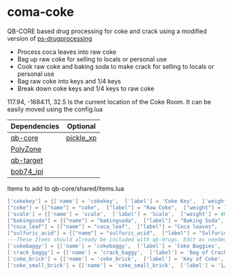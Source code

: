 # coma-coke
QB-CORE based drug processing for coke and crack using a modified version of [ps-drugprocessing](https://github.com/Project-Sloth/ps-drugprocessing)
<ul>
<li>Process coca leaves into raw coke</li>
<li>Bag up raw coke for selling to locals or personal use</li>
<li>Cook raw coke and baking soda to make crack for selling to locals or personal use</li>
<li>Bag raw coke into keys and 1/4 keys</li>
<li>Break down coke keys and 1/4 keys to raw coke</li>
</ul>

117.94, -1684.11, 32.5 Is the current location of the Coke Room. It can be easily moved using the config.lua

| Dependencies  | Optional |
| ------------- | ------------- |
| [qb-core](https://github.com/qbcore-framework/qb-core)    | [pickle_xp](https://github.com/PickleModifications/pickle_xp)  |
| [PolyZone](https://github.com/mkafrin/PolyZone)  | 
| [qb-target](https://github.com/qbcore-framework/qb-target)  |               
| [bob74_ipl](https://github.com/Bob74/bob74_ipl)  |            


Items to add to qb-core/shared/items.lua
```lua
['cokekey'] = {['name'] = 'cokekey',  ['label'] = 'Coke Key',  ['weight'] = 5,  ['type'] = 'item',  ['image'] = 'coma-coke-key.png',  ['unique'] = false,  ['useable'] = false,  ['shouldClose'] = false,  ['combinable'] = nil,  ['description'] = 'Key to the coke room'},
["coke"] = {["name"] = "coke",  ["label"] = "Raw Coke",  ["weight"] = 100,  ["type"] = "item",  ["image"] = "coke.png",  ["unique"] = false,  ["useable"] = false,  ["shouldClose"] = false,  ["combinable"] = nil,  ["description"] = "Unprocessed Coke"},
['scale'] = {['name'] = 'scale',  ['label'] = 'Scale',  ['weight'] = 400,  ['type'] = 'item',  ['image'] = 'finescale.png',  ['unique'] = false,  ['useable'] = false,  ['shouldClose'] = false,  ['combinable'] = nil,   ['description'] = 'Tools of the trade'},
["bakingsoda"] = {["name"] = "bakingsoda",  ["label"] = "Baking Soda",  ["weight"] = 200,  ["type"] = "item",  ["image"] = "bakingsoda.png",  ["unique"] = false,  ["useable"] = false,  ["shouldClose"] = false,  ["combinable"] = nil,  ["description"] = "Baking Soda"},
["coca_leaf"] = {["name"] = "coca_leaf",  ["label"] = "Coca leaves",  ["weight"] = 400,  ["type"] = "item",  ["image"] = "coca_leaf.png",  ["unique"] = false,  ["useable"] = false, 	["shouldClose"] = false,  ["combinable"] = nil,  ["description"] = "Unprocessed Coca leaves"},
["sulfuric_acid"] = {["name"] = "sulfuric_acid",  ["label"] = "Sulfuric Acid",  ["weight"] = 1000,  ["type"] = "item",  ["image"] = "sulfuric_acid.png",  ["unique"] = false,  ["useable"] = false,  ["shouldClose"] = false,  ["combinable"] = nil,  ["description"] = "Chemicals, handle with care!"},
---These Items should already be included with qb-drugs. Edit as needed or add if you do not have them
['cokebaggy'] = {['name'] = 'cokebaggy',  ['label'] = 'Coke Baggies',  ['weight'] = 2,  ['type'] = 'item',  ['image'] = 'cocaine_baggy.png',  ['unique'] = false,  ['useable'] = true,  ['shouldClose'] = true,  ['combinable'] = nil,  ['description'] = 'To get happy real quick'},
['crack_baggy'] = {['name'] = 'crack_baggy',  ['label'] = 'Bag of Crack',  ['weight'] = 2,  ['type'] = 'item',  ['image'] = 'crack_baggy.png',  ['unique'] = false,  ['useable'] = true,  ['shouldClose'] = true,  ['combinable'] = nil,  ['description'] = 'To get happy faster'},
['coke_brick'] = {['name'] = 'coke_brick',  ['label'] = 'Key of Coke',  ['weight'] = 1000,  ['type'] = 'item',  ['image'] = 'coke_brick.png',  ['unique'] = true,  ['useable'] = false,  ['shouldClose'] = true,['combinable'] = nil,  ['description'] = 'Ready for distribution'},
['coke_small_brick'] = {['name'] = 'coke_small_brick',  ['label'] = '1/4 Key of Coke',  ['weight'] = 250,  ['type'] = 'item',  ['image'] = 'coke_small_brick.png',  ['unique'] = true,  ['useable'] = false,  ['shouldClose'] = true,  ['combinable'] = nil,   ['description'] = 'Ready for distribution'},
```

